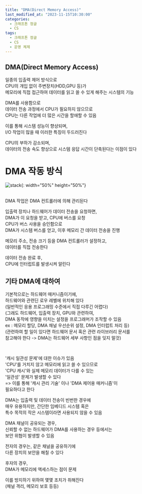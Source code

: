```yaml
---
title: "DMA(Direct Memory Access)"
last_modified_at: "2023-11-15T10:30:00"
categories:
  - 크래프톤 정글
  - CS
tags:
  - 크래프톤 정글
  - CS
  - 운영 체제
---
```


## DMA(Direct Memory Access)
 일종의 입출력 제어 방식으로<br>
 CPU의 개입 없이 주변장치(HDD,GPU 등)가<br>
 메모리에 직접 접근하여 데이터를 읽고 쓸 수 있게 해주는 시스템의 기능<br>

 DMA를 사용함으로<br>
 데이터 전송 과정에서 CPU가 필요하지 않으므로<br>
 CPU는 다른 작업에 더 많은 시간을 할애할 수 있음<br>

 이를 통해 시스템 성능이 향상되며,<br>
 I/O 작업이 많을 때 이러한 특징이 두드러진다<br>

 CPU의 부하가 감소되며,<br>
 데이터의 전송 속도 향상으로 시스템 응답 시간이 단축된다는 이점이 있다<br>

# DMA 작동 방식
   ![stack](https://user-images.githubusercontent.com/43630972/282978826-b8f91031-5073-4090-b9c6-7ff7bc62caf0.jpg){: width="50%" height="50%"}<br><br>

   DMA 작업은 DMA 컨트롤러에 의해 관리된다<br>

   입출력 장치나 하드웨어가 데이터 전송을 요청하면,<br>
   DMA가 이 요청을 받고, CPU에 버스를 요청<br>
   CPU가 버스 사용을 승인함으로<br>
   DMA가 시스템 버스를 얻고, 이후 메모리 간 데이터 전송을 진행<br>
   
   메모리 주소, 전송 크기 등을 DMA 컨트롤러가 설정하고,<br>
   데이터를 직접 전송한다<br>

   데이터 전송 완료 후,<br>
   CPU에 인터럽트를 발생시켜 알린다<br>

## 기타 DMA에 대하여
  기본적으로는 하드웨어 매커니즘이기에,<br>
  하드웨어와 관련딘 로우 레벨에 위치해 있다<br>
  (일반적인 응용 프로그래밍 수준에서 직접 다루긴 어렵다)<br>
  (그래도 하드웨어, 입출력 장치, GPU와 관련하여,<br>
  DMA 동작에 영향을 미치는 설정을 프로그래머가 조작할 수 있음<br>
  ex : 메모리 할당, DMA 채널 우선순위 설정, DMA 인터럽트 처리 등)<br>
  (관련하여 할 일이 있다면 하드웨어 문서 혹은 관련 라이브러리 문서를<br>
  참고해야 한다 -> DMA는 하드웨어 세부 사항인 점을 잊지 말것)

  <br>

  '캐시 일관성 문제'에 대한 이슈가 있음<br>
  'CPU'를 거치지 않고 메모리에 읽고 쓸 수 있으므로<br>
  'CPU 캐시'와 실제 메모리 데이터가 다를 수 있는<br>
  '일관성' 문제가 발생할 수 있다<br>
  => 이를 통해 '캐시 관리 기술' 이나 'DMA 제어용 매커니즘'이<br>
     필요하다고 한다<br>

  DMA는 입출력 및 데이터 전송이 빈번한 경우에<br>
  매우 유용하지만, 간단한 임베디드 시스템 혹은<br>
  특수 목적의 작은 시스템이라면 사용되지 않을 수 있음<br>

  DMA 채널이 공유되는 경우,<br>
  신뢰할 수 없는 하드웨어가 DMA를 사용하는 경우 등에서는<br>
  보안 위협이 발생할 수 있음<br>

  전자의 경우는, 같은 채널을 공유하기에<br>
  다른 장치의 보안을 해칠 수 있다<br>

  후자의 경우,<br>
  DMA가 메모리에 액세스하는 점이 문제<br>
  
  이를 방지하기 위하여 몇몇 조치가 취해진다<br>
  (채널 격리, 메모리 보호 등등)